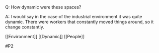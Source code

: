Q: How dynamic were these spaces?

A: I would say in the case of the industrial environment it was quite dynamic. There were workers that constantly moved things around, so it change constantly. 

[[Environment]]
[[Dynamic]]
[[People]]

#P2 
